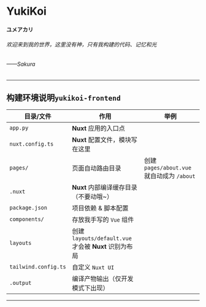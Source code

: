 # YukiKoi
#### ユメアカリ

###### 欢迎来到我的世界，这里没有神，只有我构建的代码、记忆和光
###### ——Sakura

---

## 构建环境说明`yukikoi-frontend`

| 目录/文件 | 作用 | 举例 |
|-|-|-|
| `app.py` | **Nuxt** 应用的入口点 |
| `nuxt.config.ts` | **Nuxt** 配置文件，模块写在这里 |
| `pages/` | 页面自动路由目录 | 创建 `pages/about.vue` 就自动成为 `/about` |
| `.nuxt` | **Nuxt** 内部编译缓存目录（不要动哦~）|
| `package.json` | 项目依赖 & 脚本配置 |
| `components/` | 存放我手写的 `Vue` 组件 |
| `layouts` | 创建 `layouts/default.vue` 才会被 **Nuxt** 识别为布局 |
| `tailwind.config.ts` | 自定义 `Nuxt UI` |
| `.output` | 编译产物输出（仅开发模式下出现） |

---

